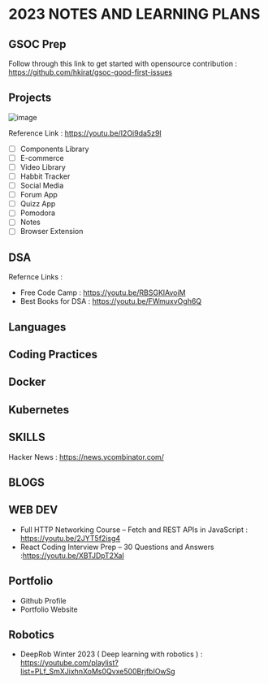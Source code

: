 # 2023 NOTES AND LEARNING PLANS

## GSOC Prep

Follow through this link to get started with opensource contribution : https://github.com/hkirat/gsoc-good-first-issues

## Projects

![image](https://user-images.githubusercontent.com/64985447/215831770-9a168a56-934f-4b0f-9817-330f0179f0a7.png)

Reference Link : https://youtu.be/I2Oi9da5z9I

- [ ] Components Library
- [ ] E-commerce
- [ ] Video Library
- [ ] Habbit Tracker
- [ ] Social Media
- [ ] Forum App
- [ ] Quizz App
- [ ] Pomodora
- [ ] Notes
- [ ] Browser Extension

## DSA

Refernce Links :

- Free Code Camp : https://youtu.be/RBSGKlAvoiM
- Best Books for DSA : https://youtu.be/FWmuxvOgh6Q

## Languages

## Coding Practices

## Docker

## Kubernetes

## SKILLS

Hacker News : https://news.ycombinator.com/

## BLOGS

## WEB DEV

- Full HTTP Networking Course – Fetch and REST APIs in JavaScript : https://youtu.be/2JYT5f2isg4
- React Coding Interview Prep – 30 Questions and Answers :https://youtu.be/XBTJDpT2XaI

## Portfolio

- Github Profile
- Portfolio Website

## Robotics

- DeepRob Winter 2023 ( Deep learning with robotics ) : https://youtube.com/playlist?list=PLf_SmXJixhnXoMs0Qvxe500BrjfbIOwSg
